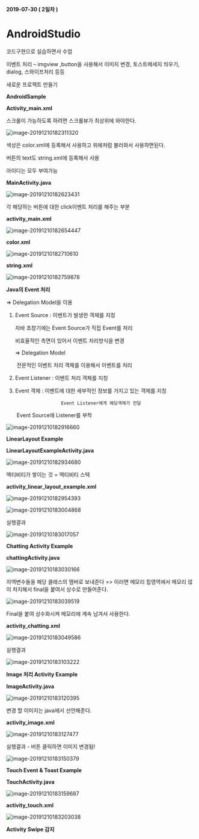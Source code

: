 #### 2019-07-30 ( 2일차 )

# AndroidStudio

코드구현으로 실습하면서 수업

이벤트 처리 – imgview ,button을 사용해서 이미지 변경, 토스트메세지 띄우기, dialog, 스와이프처리 등등



새로운 프로젝트 만들기

**AndroidSample**

**Activity_main.xml**

스크롤이 가능하도록 하려면 스크롤뷰가 최상위에 와야한다.

![image-20191210182311320](assets/image-20191210182311320.png)

색상은 color.xml에 등록해서 사용하고 위에처럼 불러와서 사용하면된다. 

버튼의 text도 string.xml에 등록해서 사용

아이디는 모두 부여가능

**MainActivity.java**

![image-20191210182623431](assets/image-20191210182623431.png)

각 해당하는 버튼에 대한 click이벤트 처리를 해주는 부분 



**activity_main.xml**

![image-20191210182654447](assets/image-20191210182654447.png)



**color.xml**

![image-20191210182710610](assets/image-20191210182710610.png)



**string.xml**

![image-20191210182759878](assets/image-20191210182759878.png)



**Java의 Event 처리**

=> Delegation Model을 이용

1. Event Source : 이벤트가 발생한 객체를 지칭

   자바 초창기에는 Event Source가 직접 Event를 처리

   비효율적인 측면이 있어서 이벤트 처리방식을 변경

   => Delegation Model

   ​	 전문적인 이벤트 처리 객체를 이용해서 이벤트를 처리

2. Event Listener : 이벤트 처리 객체를 지칭

3. Event 객체 : 이벤트에 대한 세부적인 정보를 가지고 있는 객체를 지칭

     				    Event Listener에게 해당객체가 전달

   ​    				  Event Source에 Listener를 부착

![image-20191210182916660](assets/image-20191210182916660.png)



**LinearLayout Example**

**LinearLayoutExampleActivity.java**

![image-20191210182934680](assets/image-20191210182934680.png)

액티비티가 쌓이는 것 = 액티비티 스텍



**activity_linear_layout_example.xml**

![image-20191210182954393](assets/image-20191210182954393.png)

![image-20191210183004868](assets/image-20191210183004868.png)

실행결과

![image-20191210183017057](assets/image-20191210183017057.png)



**Chatting Activity Example**

**chattingActivity.java**

![image-20191210183030166](assets/image-20191210183030166.png)

지역변수들을 해당 클래스의 맴버로 보내준다 => 이러면 메모리 힙영역에서 메모리 많이 차지해서 final을 붙여서 상수로 만들어준다.

![image-20191210183039519](assets/image-20191210183039519.png)

Final을 붙여 상수화시켜 메모리에 계속 남겨서 사용한다.

**activity_chatting.xml**

![image-20191210183049586](assets/image-20191210183049586.png)

실행결과

![image-20191210183103222](assets/image-20191210183103222.png)



**Image 처리 Activity Example**

**ImageActivity.java**

![image-20191210183120395](assets/image-20191210183120395.png)

변경 할 이미지는 java에서 선언해준다.

**activity_image.xml**

![image-20191210183127477](assets/image-20191210183127477.png)

실행결과 - 버튼 클릭하면 이미지 변경됨!

![image-20191210183150379](assets/image-20191210183150379.png)



**Touch Event & Toast Example**

**TouchActivity.java**

![image-20191210183159687](assets/image-20191210183159687.png)

**activity_touch.xml**

![image-20191210183203038](assets/image-20191210183203038.png)



**Activity Swipe 감지**

